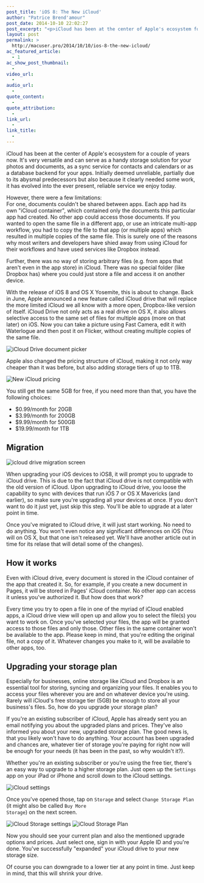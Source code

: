 ```yaml
---
post_title: 'iOS 8: The New iCloud'
author: "Patrice Brend'amour"
post_date: 2014-10-10 22:02:27
post_excerpt: "<p>iCloud has been at the center of Apple's ecosystem for a couple of years now. It's very versatile and can serve as a handy storage solution for your photos and documents, as a sync service for contacts and calendars or as a database backend for your apps.</p><p>With the release of iOS 8 and OS X Yosemite, this is about to change. Back in June, Apple announced a new feature called iCloud drive that will replace the more limited iCloud we all know with a more open, Dropbox-like version of itself. iCloud Drive not only acts as a real drive on OS X, it also allows selective access to the same set of files for multiple apps (more on that later) on iOS.</p>"
layout: post
permalink: >
  http://macuser.pro/2014/10/10/ios-8-the-new-icloud/
ac_featured_article:
  - 1
ac_show_post_thumbnail:
  - 
video_url:
  - 
audio_url:
  - 
quote_content:
  - 
quote_attribution:
  - 
link_url:
  - 
link_title:
  - 
---
```

iCloud has been at the center of Apple's ecosystem for a couple of years now. It's very versatile and can serve as a handy storage solution for your photos and documents, as a sync service for contacts and calendars or as a database backend for your apps. Initially deemed unreliable, partially due to its abysmal predecessors but also because it clearly needed some work, it has evolved into the ever present, reliable service we enjoy today.

However, there were a few limitations:<br />
For one, documents couldn't be shared between apps. Each app had its own "iCloud container", which contained only the documents this particular app had created. No other app could access those documents. If you wanted to open the same file in a different app, or use an intricate multi-app workflow, you had to copy the file to that app (or multiple apps) which resulted in multiple copies of the same file. This is surely one of the reasons why most writers and developers have shied away from using iCloud for their workflows and have used services like Dropbox instead.

Further, there was no way of storing arbitrary files (e.g. from apps that aren't even in the app store) in iCloud. There was no special folder (like Dropbox has) where you could just store a file and access it on another device.

With the release of iOS 8 and OS X Yosemite, this is about to change. Back in June, Apple announced a new feature called iCloud drive that will replace the more limited iCloud we all know with a more open, Dropbox-like version of itself. iCloud Drive not only acts as a real drive on OS X, it also allows selective access to the same set of files for multiple apps (more on that later) on iOS. Now you can take a picture using Fast Camera, edit it with Waterlogue and then post it on Flicker, without creating multiple copies of the same file.

<img src="/wp-content/uploads/2014/10/icloud_drive.png" alt="iCloud Drive document picker" title="iCloud Drive document picker" />

Apple also changed the pricing structure of iCloud, making it not only way cheaper than it was before, but also adding storage tiers of up to 1TB.

<img src="/wp-content/uploads/2014/10/img1.png" alt="New iCloud pricing" title="New iCloud pricing" />

You still get the same 5GB for free, if you need more than that, you have the following choices:

<ul>
<li>$0.99/month for 20GB</li>
<li>$3.99/month for 200GB</li>
<li>$9.99/month for 500GB</li>
<li>$19.99/month for 1TB</li>
</ul>

<h2>Migration</h2>

<img src="/wp-content/uploads/2014/10/icloud_drive_migration.png" alt="icloud drive migration screen" title="iCloud Drive migration" />

When upgrading your iOS devices to iOS8, it will prompt you to upgrade to iCloud drive. This is due to the fact that iCloud drive is not compatible with the old version of iCloud. Upon upgrading to iCloud drive, you loose the capability to sync with devices that run iOS 7 or OS X Mavericks (and earlier), so make sure you're upgrading all your devices at once.  If you don't want to do it just yet, just skip this step. You'll be able to upgrade at a later point in time.

Once you've migrated to iCloud drive, it will just start working. No need to do anything. You won't even notice any significant differences on iOS (You will on OS X, but that one isn't released yet. We'll have another article out in time for its relase that will detail some of the changes).

<h2>How it works</h2>

Even with iCloud drive, every document is stored in the iCloud container of the app that created it. So, for example, if you create a new document in Pages, it will be stored in Pages' iCloud container. No other app can access it unless you've authorized it. But how does that work?

Every time you try to open a file in one of the myriad of iCloud enabled apps, a iCloud drive view will open up and allow you to select the file(s) you want to work on. Once you've selected your files, the app will be granted access to those files and only those. Other files in the same container won't be available to the app. Please keep in mind, that you're editing the original file, not a copy of it. Whatever changes you make to it, will be available to other apps, too.

<h2>Upgrading your storage plan <a name="upgrade-storage"></a></h2>

Especially for businesses, online storage like iCloud and Dropbox is an essential tool for storing, syncing and organizing your files. It enables you to access your files wherever you are and on whatever device you're using. Rarely will iCloud's free storage tier (5GB) be enough to store all your business's files. So, how do you upgrade your storage plan?

If you're an existing subscriber of iCloud, Apple has already sent you an email notifying you about the upgraded plans and prices. They've also informed you about your new, upgraded storage plan. The good news is, that you likely won't have to do anything. Your account has been upgraded and chances are, whatever tier of storage you're paying for right now will be enough for your needs (it has been in the past, so why wouldn't it?).

Whether you're an existing subscriber or you're using the free tier, there's an easy way to upgrade to a higher storage plan. Just open up the <code>Settings</code> app on your iPad or iPhone and scroll down to the iCloud settings.

<img src="/wp-content/uploads/2014/10/icloud_settings.png" alt="iCloud settings" title="iCloud setting item in Settings app" />

Once you've opened those, tap on <code>Storage</code> and select <code>Change Storage Plan</code> (it might also be called <code>Buy More Storage</code>) on the next screen.

<img src="/wp-content/uploads/2014/10/icloud_settings2.png" alt="iCloud Storage settings" title="Storage option" />

<img src="/wp-content/uploads/2014/10/icloud_settings3.png" alt="iCloud Storage Plan" title="Buy more Storage" />

Now you should see your current plan and also the mentioned upgrade options and prices. Just select one, sign in with your Apple ID and you're done. You've successfully "expanded" your iCloud drive to your new storage size.

Of course you can downgrade to a lower tier at any point in time. Just keep in mind, that this will shrink your drive.